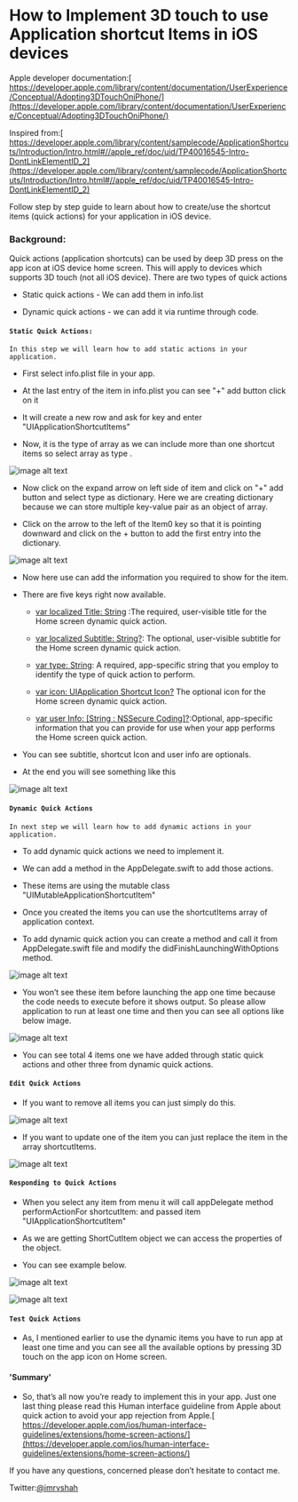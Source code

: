 # How to Implement 3D touch to use Application shortcut Items in iOS devices
Apple developer documentation:[ https://developer.apple.com/library/content/documentation/UserExperience/Conceptual/Adopting3DTouchOniPhone/](https://developer.apple.com/library/content/documentation/UserExperience/Conceptual/Adopting3DTouchOniPhone/)

Inspired from:[ https://developer.apple.com/library/content/samplecode/ApplicationShortcuts/Introduction/Intro.html#//apple_ref/doc/uid/TP40016545-Intro-DontLinkElementID_2](https://developer.apple.com/library/content/samplecode/ApplicationShortcuts/Introduction/Intro.html#//apple_ref/doc/uid/TP40016545-Intro-DontLinkElementID_2)

Follow step by step guide to learn about how to create/use the shortcut items (quick actions) for your application in iOS device.

### Background:
Quick actions (application shortcuts) can be used by deep 3D press on the app icon at iOS device home screen. This will apply to devices which supports 3D touch (not all iOS device). 
There are two types of quick actions 

* Static quick actions - We can add them in info.list

* Dynamic quick actions - we can add it via runtime through code. 

#### `Static Quick Actions:`

	In this step we will learn how to add static actions in your application.

* First select info.plist file in your app. 

* At the last entry of the item in info.plist you can see  "+" add button click on it 

* It will create a new row and ask for key and enter "UIApplicationShortcutItems" 

* Now, it is the type of array as we can include more than one shortcut items so select array as type .


![image alt text](image_0.png)


* Now click on the expand arrow on left side of item and click on "+" add button and select type as dictionary. Here we are creating dictionary because we can store multiple key-value pair as an object of array. 

* Click on the arrow to the left of the Item0 key so that it is pointing downward and click on the + button to add the first entry into the dictionary. 


![image alt text](image_1.png)


* Now here use can add the information  you required to show for the item. 

* There are five keys right now available. 

    * [var localized Title: String](https://developer.apple.com/reference/uikit/uiapplicationshortcutitem/1623354-localizedtitle) :The required, user-visible title for the Home screen dynamic quick action.

    * [var localized Subtitle: String?](https://developer.apple.com/reference/uikit/uiapplicationshortcutitem/1623376-localizedsubtitle): The optional, user-visible subtitle for the Home screen dynamic quick action.

    * [var type: String](https://developer.apple.com/reference/uikit/uiapplicationshortcutitem/1623382-type):  A required, app-specific string that you employ to identify the type of quick action to perform.

    * [var icon: UIApplication Shortcut Icon?](https://developer.apple.com/reference/uikit/uiapplicationshortcutitem/1623352-icon) The optional icon for the Home screen dynamic quick action.

    * [var user Info: [String : NSSecure Coding]?](https://developer.apple.com/reference/uikit/uiapplicationshortcutitem/1623370-userinfo):Optional, app-specific information that you can provide for use when your app performs the Home screen quick action.

* You can see subtitle, shortcut Icon and user info are optionals. 

* At the end you will see something like this 


![image alt text](image_2.png)


#### `Dynamic Quick Actions`

	In next step we will learn how to add dynamic actions in your application.

* To add dynamic quick actions we need to implement it. 

* We can add a method in the AppDelegate.swift to add those actions. 

* These items are using the mutable class "UIMutableApplicationShortcutItem" 

* Once you created the items you can use the shortcutItems array of application context. 

* To add dynamic quick action you can create a method and call it from AppDelegate.swift file and modify the didFinishLaunchingWithOptions method.


![image alt text](image_3.png)


* You won’t see these item before launching the app one time because the code needs to execute before it shows output. So please allow application to run at least one time and then you can see all options like below image. 


![image alt text](image_4.png)


* You can see total 4 items one we have added through static quick actions and other three from dynamic quick actions. 

#### `Edit Quick Actions`

* If you want to remove all items you can just simply do this. 


![image alt text](image_5.png)


* If you want to update one of the item you can just replace the item in the array shortcutItems. 


![image alt text](image_6.png)


#### `Responding to Quick Actions`

* When you select any item from menu it will call appDelegate method performActionFor shortcutItem:   and passed item "UIApplicationShortcutItem"

* As we are getting ShortCutItem object we can access the properties of the object. 

* You can see example below. 


![image alt text](image_7.png)



![image alt text](image_8.png)


#### `Test Quick Actions`

* As, I mentioned earlier to use the dynamic items you have to run app at least one time and you can see all the available options by pressing 3D touch on the app icon on Home screen. 

#### 'Summary'

* So, that’s all now you’re ready to implement this in your app. Just one last thing please read this Human interface guideline from Apple about quick action to avoid your app rejection from Apple.[ https://developer.apple.com/ios/human-interface-guidelines/extensions/home-screen-actions/](https://developer.apple.com/ios/human-interface-guidelines/extensions/home-screen-actions/)


If you have any questions, concerned please don’t hesitate to contact me.

Twitter:[@imrvshah](www.twitter.com/imrvshah)

